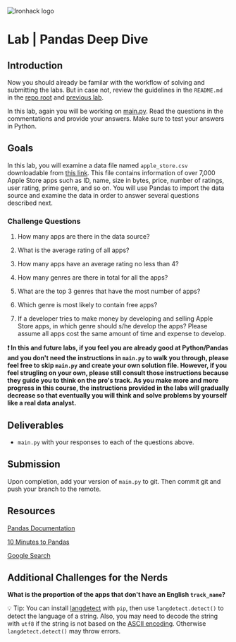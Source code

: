 ![Ironhack logo](https://i.imgur.com/1QgrNNw.png)

# Lab | Pandas Deep Dive

## Introduction

Now you should already be familar with the workflow of solving and submitting the labs. But in case not, review the guidelines in the `README.md` in the [repo root](../../..) and [previous lab](../lab-numpy).

In this lab, again you will be working on [main.py](your-code/main.py). Read the questions in the commentations and provide your answers. Make sure to test your answers in Python.

## Goals

In this lab, you will examine a data file named `apple_store.csv` downloadable from [this link](https://s3-eu-west-1.amazonaws.com/ih-materials/uploads/data-static/data/apple_store.csv). This file contains information of over 7,000 Apple Store apps such as ID, name, size in bytes, price, number of ratings, user rating, prime genre, and so on. You will use Pandas to import the data source and examine the data in order to answer several questions described next.

### Challenge Questions

1. How many apps are there in the data source?

1. What is the average rating of all apps?

1. How many apps have an average rating no less than 4?

1. How many genres are there in total for all the apps?

1. What are the top 3 genres that have the most number of apps?

1. Which genre is most likely to contain free apps?

1. If a developer tries to make money by developing and selling Apple Store apps, in which genre should s/he develop the apps? Please assume all apps cost the same amount of time and expense to develop.

**:exclamation: In this and future labs, if you feel you are already good at Python/Pandas and you don't need the instructions in `main.py` to walk you through, please feel free to skip `main.py` and create your own solution file. However, if you feel strugling on your own, please still consult those instructions because they guide you to think on the pro's track. As you make more and more progress in this course, the instructions provided in the labs will gradually decrease so that eventually you will think and solve problems by yourself like a real data analyst.**

## Deliverables

- `main.py` with your responses to each of the questions above.

## Submission

Upon completion, add your version of `main.py` to git. Then commit git and push your branch to the remote.

## Resources

[Pandas Documentation](https://pandas.pydata.org/pandas-docs/stable/api.html)

[10 Minutes to Pandas](https://pandas.pydata.org/pandas-docs/stable/10min.html)

[Google Search](https://www.google.com/search?q=how+to+use+pandas+python)

## Additional Challenges for the Nerds

**What is the proportion of the apps that don't have an English `track_name`?**

:bulb: Tip: You can install [langdetect](https://pypi.org/project/langdetect/) with `pip`, then use `langdetect.detect()` to detect the language of a string. Also, you may need to decode the string with `utf8` if the string is not based on the [ASCII encoding](https://en.wikipedia.org/wiki/ASCII). Otherwise `langdetect.detect()` may throw errors.
